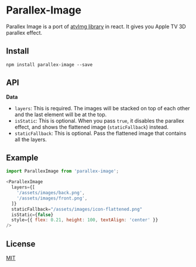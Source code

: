 # Parallex-Image
Parallex Image is a port of [atvImg library](https://github.com/drewwilson/atvImg "atvImg library") in react. It gives you Apple TV 3D parallex effect.

## Install
`npm install parallex-image --save`

## API
**Data**
- `layers`: This is required. The images will be stacked on top of each other and the last element will be at the top.
- `isStatic`: This is optional. When you pass `true`, it disables the parallex effect, and shows the flattened image (`staticFallback`) instead.
- `staticFallback`: This is optional. Pass the flattened image that contains all the layers.

## Example

``` javascript
import ParallexImage from 'parallex-image';

<ParallexImage
  layers={[
    '/assets/images/back.png',
    '/assets/images/front.png',
  ]}
  staticFallback="/assets/images/icon-flattened.png"
  isStatic={false}
  style={{ flex: 0.21, height: 100, textAlign: 'center' }}
/>
```

## License

[MIT](http://spdx.org/licenses/MIT.html "MIT")